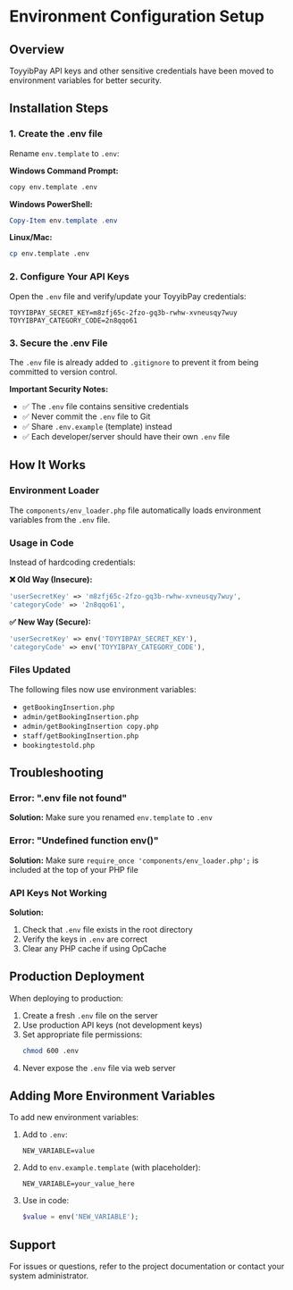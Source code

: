 # Environment Configuration Setup

## Overview
ToyyibPay API keys and other sensitive credentials have been moved to environment variables for better security.

## Installation Steps

### 1. Create the .env file
Rename `env.template` to `.env`:

**Windows Command Prompt:**
```bash
copy env.template .env
```

**Windows PowerShell:**
```powershell
Copy-Item env.template .env
```

**Linux/Mac:**
```bash
cp env.template .env
```

### 2. Configure Your API Keys
Open the `.env` file and verify/update your ToyyibPay credentials:

```env
TOYYIBPAY_SECRET_KEY=m8zfj65c-2fzo-gq3b-rwhw-xvneusqy7wuy
TOYYIBPAY_CATEGORY_CODE=2n8qqo61
```

### 3. Secure the .env File
The `.env` file is already added to `.gitignore` to prevent it from being committed to version control.

**Important Security Notes:**
- ✅ The `.env` file contains sensitive credentials
- ✅ Never commit the `.env` file to Git
- ✅ Share `.env.example` (template) instead
- ✅ Each developer/server should have their own `.env` file

## How It Works

### Environment Loader
The `components/env_loader.php` file automatically loads environment variables from the `.env` file.

### Usage in Code
Instead of hardcoding credentials:

**❌ Old Way (Insecure):**
```php
'userSecretKey' => 'm8zfj65c-2fzo-gq3b-rwhw-xvneusqy7wuy',
'categoryCode' => '2n8qqo61',
```

**✅ New Way (Secure):**
```php
'userSecretKey' => env('TOYYIBPAY_SECRET_KEY'),
'categoryCode' => env('TOYYIBPAY_CATEGORY_CODE'),
```

### Files Updated
The following files now use environment variables:
- `getBookingInsertion.php`
- `admin/getBookingInsertion.php`
- `admin/getBookingInsertion copy.php`
- `staff/getBookingInsertion.php`
- `bookingtestold.php`

## Troubleshooting

### Error: ".env file not found"
**Solution:** Make sure you renamed `env.template` to `.env`

### Error: "Undefined function env()"
**Solution:** Make sure `require_once 'components/env_loader.php';` is included at the top of your PHP file

### API Keys Not Working
**Solution:** 
1. Check that `.env` file exists in the root directory
2. Verify the keys in `.env` are correct
3. Clear any PHP cache if using OpCache

## Production Deployment

When deploying to production:

1. Create a fresh `.env` file on the server
2. Use production API keys (not development keys)
3. Set appropriate file permissions:
   ```bash
   chmod 600 .env
   ```
4. Never expose the `.env` file via web server

## Adding More Environment Variables

To add new environment variables:

1. Add to `.env`:
   ```env
   NEW_VARIABLE=value
   ```

2. Add to `env.example.template` (with placeholder):
   ```env
   NEW_VARIABLE=your_value_here
   ```

3. Use in code:
   ```php
   $value = env('NEW_VARIABLE');
   ```

## Support

For issues or questions, refer to the project documentation or contact your system administrator.

